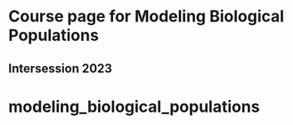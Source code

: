 # Course page for Modeling Biological Populations 
## Intersession 2023
## 
# modeling_biological_populations
